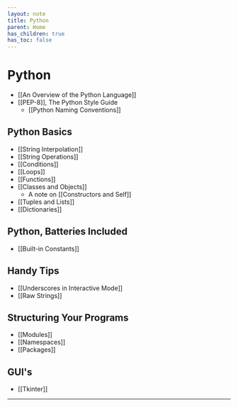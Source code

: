 ```yaml
---
layout: note
title: Python
parent: Home
has_children: true
has_toc: false
---
```


# Python

- [[An Overview of the Python Language]]
- [[PEP-8]], The Python Style Guide
  - [[Python Naming Conventions]]

## Python Basics

- [[String Interpolation]]
- [[String Operations]]
- [[Conditions]]
- [[Loops]]
- [[Functions]]
- [[Classes and Objects]]
  - A note on [[Constructors and Self]]
- [[Tuples and Lists]]
- [[Dictionaries]]

## Python, Batteries Included

- [[Built-in Constants]]

## Handy Tips

- [[Underscores in Interactive Mode]]
- [[Raw Strings]]

## Structuring Your Programs

- [[Modules]]
- [[Namespaces]]
- [[Packages]]

## GUI's

- [[Tkinter]]

---
